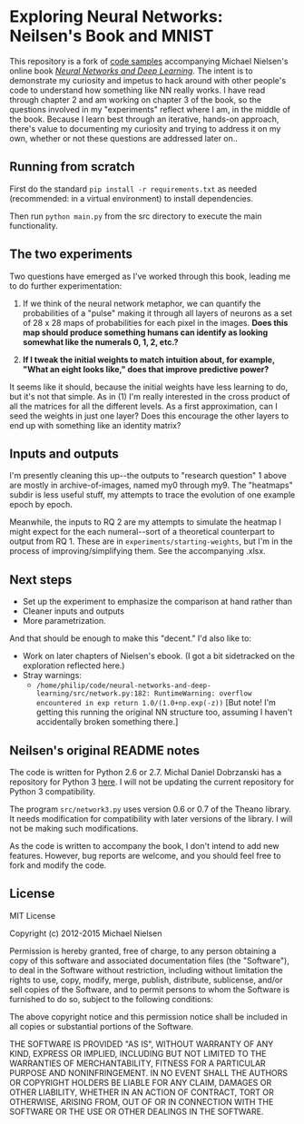 # Exploring Neural Networks: Neilsen's Book and MNIST 

This repository is a fork of [code samples](https://github.com/mnielsen/neural-networks-and-deep-learning)
accompanying Michael Nielsen's online book [*Neural Networks
and Deep Learning*](http://neuralnetworksanddeeplearning.com).
The intent is to demonstrate my curiosity and impetus to hack around 
with other people's code to understand how something like NN really works.
I have read through chapter 2 and am working on chapter 3 of the book, so the questions involved 
in my "experiments" reflect where I am, in the middle of the book.
Because I learn best through an iterative, hands-on approach, there's value to documenting my
curiosity and trying to address it on my own, whether or not these questions are addressed later on..

## Running from scratch 

First do the standard `pip install -r requirements.txt` as needed (recommended: in a virtual 
environment) to install dependencies.

Then run ```python main.py``` from the src directory to execute the main functionality.

## The two experiments
Two questions have emerged as I've worked through this book, 
leading me to do further experimentation:

1. If we think of the neural network metaphor, we can quantify the probabilities of a "pulse" making it through 
all layers of neurons as a set of 28 x 28 maps of probabilities for each pixel in the images. **Does this map should produce something humans can identify as looking somewhat like 
the numerals 0, 1, 2, etc.?**

2. **If I tweak the initial weights to match intuition about, for example, "What an eight 
looks like," does that improve predictive power?** 

It seems like it should, because the initial 
weights have less learning to do, but it's not that simple. As in (1) I'm really interested in 
the cross product of all the matrices for all the different levels. As a first approximation, can 
I seed the weights in just one layer? Does this encourage the other layers to end up with something
like an identity matrix?

## Inputs and outputs

I'm presently cleaning this up--the outputs to "research question" 1 above are mostly in 
archive-of-images,
named my0 through my9. 
The "heatmaps" subdir is less useful stuff, my attempts to trace the evolution of one example epoch by epoch.

Meanwhile, the inputs to RQ 2 are my attempts to simulate the heatmap I might expect for the each 
numeral--sort of a theoretical counterpart to output from RQ 1. These are in 
`experiments/starting-weights`, but I'm in the process of improving/simplifying them. See the 
accompanying .xlsx.

## Next steps 
- Set up the experiment to emphasize the comparison at hand rather than 
- Cleaner inputs and outputs
- More parametrization.

And that should be enough to make this "decent." I'd also like to: 

- Work on later chapters of Nielsen's ebook. (I got a bit sidetracked on the
    exploration reflected here.)
- Stray warnings:
  - `/home/philip/code/neural-networks-and-deep-learning/src/network.py:182: RuntimeWarning: overflow encountered in exp
  return 1.0/(1.0+np.exp(-z))` \[But note! I'm getting this running the original NN structure too, assuming I haven't accidentally broken something there.]





## Neilsen's original README notes

The code is written for Python 2.6 or 2.7. Michal Daniel Dobrzanski
has a repository for Python 3
[here](https://github.com/MichalDanielDobrzanski/DeepLearningPython35). I
will not be updating the current repository for Python 3
compatibility.

The program `src/network3.py` uses version 0.6 or 0.7 of the Theano
library.  It needs modification for compatibility with later versions
of the library.  I will not be making such modifications.

As the code is written to accompany the book, I don't intend to add
new features. However, bug reports are welcome, and you should feel
free to fork and modify the code.

## License

MIT License

Copyright (c) 2012-2015 Michael Nielsen

Permission is hereby granted, free of charge, to any person obtaining
a copy of this software and associated documentation files (the
"Software"), to deal in the Software without restriction, including
without limitation the rights to use, copy, modify, merge, publish,
distribute, sublicense, and/or sell copies of the Software, and to
permit persons to whom the Software is furnished to do so, subject to
the following conditions:

The above copyright notice and this permission notice shall be
included in all copies or substantial portions of the Software.

THE SOFTWARE IS PROVIDED "AS IS", WITHOUT WARRANTY OF ANY KIND,
EXPRESS OR IMPLIED, INCLUDING BUT NOT LIMITED TO THE WARRANTIES OF
MERCHANTABILITY, FITNESS FOR A PARTICULAR PURPOSE AND
NONINFRINGEMENT. IN NO EVENT SHALL THE AUTHORS OR COPYRIGHT HOLDERS BE
LIABLE FOR ANY CLAIM, DAMAGES OR OTHER LIABILITY, WHETHER IN AN ACTION
OF CONTRACT, TORT OR OTHERWISE, ARISING FROM, OUT OF OR IN CONNECTION
WITH THE SOFTWARE OR THE USE OR OTHER DEALINGS IN THE SOFTWARE.
